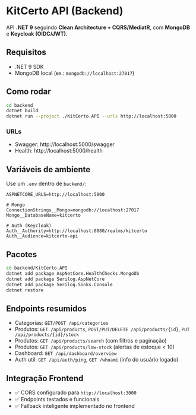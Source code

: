 # KitCerto API (Backend)

API **.NET 9** seguindo **Clean Architecture + CQRS/MediatR**, com **MongoDB** e **Keycloak (OIDC/JWT)**.

## Requisitos
- .NET 9 SDK
- MongoDB local (ex.: `mongodb://localhost:27017`)

## Como rodar
```bash
cd backend
dotnet build
dotnet run --project ./KitCerto.API --urls http://localhost:5000
```

### URLs
- Swagger: http://localhost:5000/swagger
- Health:  http://localhost:5000/health

## Variáveis de ambiente

Use um `.env` dentro de `backend/`:

```
ASPNETCORE_URLS=http://localhost:5000

# Mongo
ConnectionStrings__Mongo=mongodb://localhost:27017
Mongo__DatabaseName=kitcerto

# Auth (Keycloak)
Auth__Authority=http://localhost:8080/realms/kitcerto
Auth__Audience=kitcerto-api
```

## Pacotes
```bash
cd backend/KitCerto.API
dotnet add package AspNetCore.HealthChecks.MongoDb
dotnet add package Serilog.AspNetCore
dotnet add package Serilog.Sinks.Console
dotnet restore
```

## Endpoints resumidos
- Categorias: `GET/POST /api/categories`
- Produtos: `GET /api/products`, `POST/PUT/DELETE /api/products/{id}`, `PUT /api/products/{id}/stock`
- Produtos: `GET /api/products/search` (com filtros e paginação)
- Produtos: `GET /api/products/low-stock` (alertas de estoque < 10)
- Dashboard: `GET /api/dashboard/overview`
- Auth util: `GET /api/auth/ping`, `GET /whoami` (info do usuário logado)

## Integração Frontend
- ✅ CORS configurado para `http://localhost:3000`
- ✅ Endpoints testados e funcionais
- ✅ Fallback inteligente implementado no frontend

